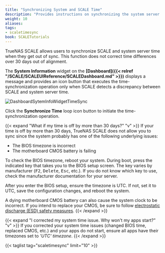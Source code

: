 ```yaml
---
title: "Synchronizing System and SCALE Time"
description: "Provides instructions on synchronizing the system server and TrueNAS SCALE time when both are out of alignment with each other."
weight: 10
aliases:
tags:
- scaletimesync
book: SCALETutorials
---
```


TrueNAS SCALE allows users to synchronize SCALE and system server time when they get out of sync. 
This function does not correct time differences over 30 days out of alignment.

The **System Information** widget on the **[Dashboard]({{< relref "/SCALE/SCALEUIReference/SCALEDashboard.md" >}})** displays a message and provides an icon button that executes the time-synchronization operation only when SCALE detects a discrepancy between SCALE and system server time.

![DashboardSytemInfoWidgetTimeSync](/images/SCALE/Dashboard/DashboardSytemInfoWidgetTimeSync.png "System Information Widget with Time Sync")

Click the **Synchronize Time** <span class="material-icons">loop</span> icon button to initiate the time-synchronization operation.

{{< expand "What if my time is off by more than 30 days?" "v" >}}
If your time is off by more than 30 days, TrueNAS SCALE does not allow you to sync since the system probably has one of the following underlying issues:

* The BIOS timezone is incorrect
* The motherboard CMOS battery is failing

To check the BIOS timezone, reboot your system. During boot, press the indicated key that takes you to the BIOS setup screen. The key varies by manufacturer (<kbd>F2</kbd>, <kbd>Delete</kbd>, <kbd>Esc</kbd>, etc.). If you do not know which key to use, check the manufacturer documentation for your server.

After you enter the BIOS setup, ensure the timezone is UTC. If not, set it to UTC, save the configuration changes, and reboot the system.

A dying motherboard CMOS battery can also cause the system clock to be incorrect. If you intend to replace your CMOS, be sure to follow [electrostatic discharge (ESD) safety measures](https://www.wikihow.com/Ground-Yourself-to-Avoid-Destroying-a-Computer-with-Electrostatic-Discharge). 
{{< /expand >}}

{{< expand "I corrected my system time issue. Why won't my apps start?" "v" >}}
If you corrected your system time issues (changed BIOS time, replaced CMOS, etc.) and your apps do not start, ensure all apps have their timezones set to *'UTC' timezone*.
{{< /expand >}}

{{< taglist tag="scaletimesync" limit="10" >}}

